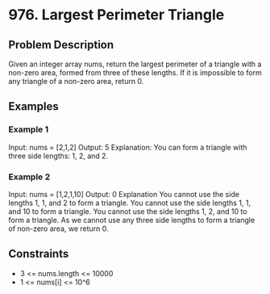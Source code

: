 # 976. Largest Perimeter Triangle

## Problem Description

Given an integer array nums, return the largest perimeter of a triangle with a non-zero area, formed from three of these lengths. If it is impossible to form any triangle of a non-zero area, return 0.

## Examples

### Example 1

Input: nums = [2,1,2]
Output: 5
Explanation: You can form a triangle with three side lengths: 1, 2, and 2.

### Example 2

Input: nums = [1,2,1,10]
Output: 0
Explanation
You cannot use the side lengths 1, 1, and 2 to form a triangle.
You cannot use the side lengths 1, 1, and 10 to form a triangle.
You cannot use the side lengths 1, 2, and 10 to form a triangle.
As we cannot use any three side lengths to form a triangle of non-zero area, we return 0.

## Constraints

- 3 <= nums.length <= 10000
- 1 <= nums[i] <= 10^6
